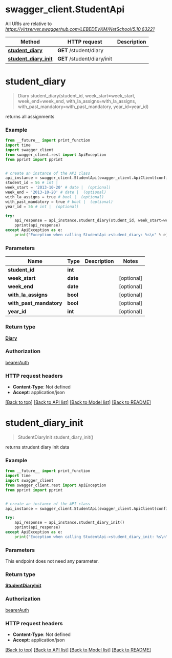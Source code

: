# swagger_client.StudentApi

All URIs are relative to *https://virtserver.swaggerhub.com/LEBEDEVKM/NetSchool/5.10.63221*

Method | HTTP request | Description
------------- | ------------- | -------------
[**student_diary**](StudentApi.md#student_diary) | **GET** /student/diary | 
[**student_diary_init**](StudentApi.md#student_diary_init) | **GET** /student/diary/init | 

# **student_diary**
> Diary student_diary(student_id, week_start=week_start, week_end=week_end, with_la_assigns=with_la_assigns, with_past_mandatory=with_past_mandatory, year_id=year_id)



returns all assignments

### Example
```python
from __future__ import print_function
import time
import swagger_client
from swagger_client.rest import ApiException
from pprint import pprint


# create an instance of the API class
api_instance = swagger_client.StudentApi(swagger_client.ApiClient(configuration))
student_id = 56 # int | 
week_start = '2013-10-20' # date |  (optional)
week_end = '2013-10-20' # date |  (optional)
with_la_assigns = true # bool |  (optional)
with_past_mandatory = true # bool |  (optional)
year_id = 56 # int |  (optional)

try:
    api_response = api_instance.student_diary(student_id, week_start=week_start, week_end=week_end, with_la_assigns=with_la_assigns, with_past_mandatory=with_past_mandatory, year_id=year_id)
    pprint(api_response)
except ApiException as e:
    print("Exception when calling StudentApi->student_diary: %s\n" % e)
```

### Parameters

Name | Type | Description  | Notes
------------- | ------------- | ------------- | -------------
 **student_id** | **int**|  | 
 **week_start** | **date**|  | [optional] 
 **week_end** | **date**|  | [optional] 
 **with_la_assigns** | **bool**|  | [optional] 
 **with_past_mandatory** | **bool**|  | [optional] 
 **year_id** | **int**|  | [optional] 

### Return type

[**Diary**](Diary.md)

### Authorization

[bearerAuth](../README.md#bearerAuth)

### HTTP request headers

 - **Content-Type**: Not defined
 - **Accept**: application/json

[[Back to top]](#) [[Back to API list]](../README.md#documentation-for-api-endpoints) [[Back to Model list]](../README.md#documentation-for-models) [[Back to README]](../README.md)

# **student_diary_init**
> StudentDiaryInit student_diary_init()



returns strudent diary init data

### Example
```python
from __future__ import print_function
import time
import swagger_client
from swagger_client.rest import ApiException
from pprint import pprint


# create an instance of the API class
api_instance = swagger_client.StudentApi(swagger_client.ApiClient(configuration))

try:
    api_response = api_instance.student_diary_init()
    pprint(api_response)
except ApiException as e:
    print("Exception when calling StudentApi->student_diary_init: %s\n" % e)
```

### Parameters
This endpoint does not need any parameter.

### Return type

[**StudentDiaryInit**](StudentDiaryInit.md)

### Authorization

[bearerAuth](../README.md#bearerAuth)

### HTTP request headers

 - **Content-Type**: Not defined
 - **Accept**: application/json

[[Back to top]](#) [[Back to API list]](../README.md#documentation-for-api-endpoints) [[Back to Model list]](../README.md#documentation-for-models) [[Back to README]](../README.md)

